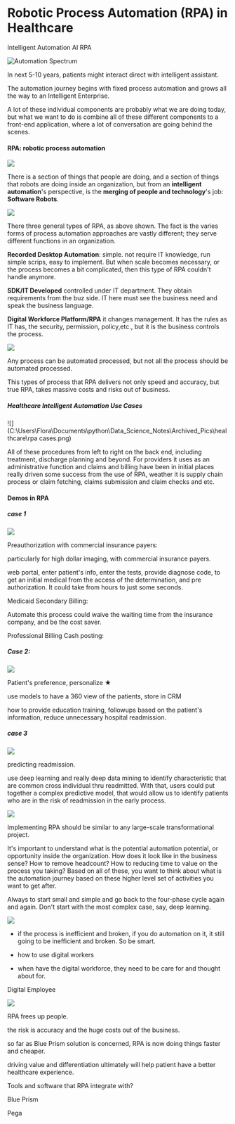 # Robotic Process Automation (RPA) in Healthcare

Intelligent Automation AI RPA 

![Automation Spectrum](C:\Users\Flora\Documents\python\Data_Science_Notes\Archived_Pics\healthcare\RPA.png)

In next 5-10 years, patients might interact direct with intelligent assistant.

The automation journey begins with fixed process automation and grows all the way to an Intelligent Enterprise.

A lot of these individual components are probably what we are doing today, but what we want to do is combine all of these different components to a front-end application, where a lot of conversation are going behind the scenes.

#### RPA: robotic process automation

![](C:\Users\Flora\Documents\python\Data_Science_Notes\Archived_Pics\healthcare\Rpa2.png)

There is a section of things that people are doing, and a section of things that robots are doing inside an organization, but from an **intelligent automation**'s perspective, is the **merging of people and technology**'s job: **Software Robots**.

![](C:\Users\Flora\Documents\python\Data_Science_Notes\Archived_Pics\healthcare\rpa3.png)

There three general types of RPA, as above shown. The fact is the varies forms of process automation approaches are vastly different; they serve different functions in an organization.

**Recorded Desktop Automation**: simple. not require IT knowledge, run simple scrips, easy to implement. But when scale becomes necessary, or the process becomes a bit complicated, then this type of RPA couldn't handle anymore.

**SDK/IT Developed** controlled under IT department. They obtain requirements from the buz side. IT here must see the business need and speak the business language.

**Digital Workforce Platform/RPA**  it changes management. It has the rules as IT has, the security, permission, policy,etc., but it is the business controls the process.



![](C:\Users\Flora\Documents\python\Data_Science_Notes\Archived_Pics\healthcare\rpa4.png)

Any process can be automated processed, but not all the process should be automated processed. 

This types of process that RPA delivers not only  speed and accuracy, but true RPA, takes massive costs and risks out of business. 



##### Healthcare Intelligent Automation Use Cases

![](C:\Users\Flora\Documents\python\Data_Science_Notes\Archived_Pics\healthcare\rpa cases.png)

All of these procedures from left to right on the back end, including treatment, discharge planning and beyond. For providers it uses as an administrative function and claims and billing have been in initial places really driven some success from the use of RPA, weather it is supply chain process or claim fetching, claims submission and claim checks and etc.

#### Demos in RPA

##### case 1

![](C:\Users\Flora\Documents\python\Data_Science_Notes\Archived_Pics\healthcare\rpa5.png)

Preauthorization with commercial insurance payers:

particularly for high dollar imaging, with commercial insurance payers. 

web portal, enter patient's info, enter the tests, provide diagnose code, to get an initial medical from the access of the determination, and pre authorization. It could take from hours to just some seconds. 

Medicaid Secondary Billing:

Automate this process could waive the waiting time from the insurance company, and be the cost saver.

Professional Billing Cash posting:

##### Case 2:



![](C:\Users\Flora\Documents\python\Data_Science_Notes\Archived_Pics\healthcare\rpa6.png)

Patient's preference, personalize  ★

use models to have a 360 view of the patients, store in CRM 

how to provide education training, followups based on the patient's information, reduce unnecessary hospital readmission.

##### case 3

![](C:\Users\Flora\Documents\python\Data_Science_Notes\Archived_Pics\healthcare\rpa7.png)

predicting readmission. 

use deep learning and really deep data mining to identify characteristic that are common cross individual thru readmitted. With that, users could put together a complex predictive model, that would allow us to identify patients who are in the risk of readmission in the early process. 



![](C:\Users\Flora\Documents\python\Data_Science_Notes\Archived_Pics\healthcare\rpa8.png)

Implementing RPA should be similar to any large-scale transformational project.

It's important to understand what is the potential automation potential, or opportunity inside the organization. How does it look like in the business sense? How to remove headcount? How to reducing time to value on the process you taking? Based on all of these, you want to think about what is the automation journey based on these higher level set of activities you want to get after. 

Always to start small and simple and go back to the four-phase cycle again and again. Don't start with the most complex case, say, deep learning.



![](C:\Users\Flora\Documents\python\Data_Science_Notes\Archived_Pics\healthcare\rpa9.png)

- if the process is inefficient and broken, if you do automation on it, it still going to be inefficient and broken. So be smart.

- how to use digital workers

- when have the digital workforce, they need to be care for and thought about for. 





Digital Employee 

![](C:\Users\Flora\Documents\python\Data_Science_Notes\Archived_Pics\healthcare\rpa10.png)

RPA frees up people.

the risk is accuracy and the huge costs out of the business.

so far as Blue Prism solution is concerned, RPA is now doing things faster and cheaper. 

driving value and differentiation ultimately will help patient have a better healthcare experience.



Tools and software that RPA integrate with?

Blue Prism

Pega